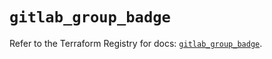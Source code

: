 # `gitlab_group_badge`

Refer to the Terraform Registry for docs: [`gitlab_group_badge`](https://registry.terraform.io/providers/gitlabhq/gitlab/17.6.0/docs/resources/group_badge).
